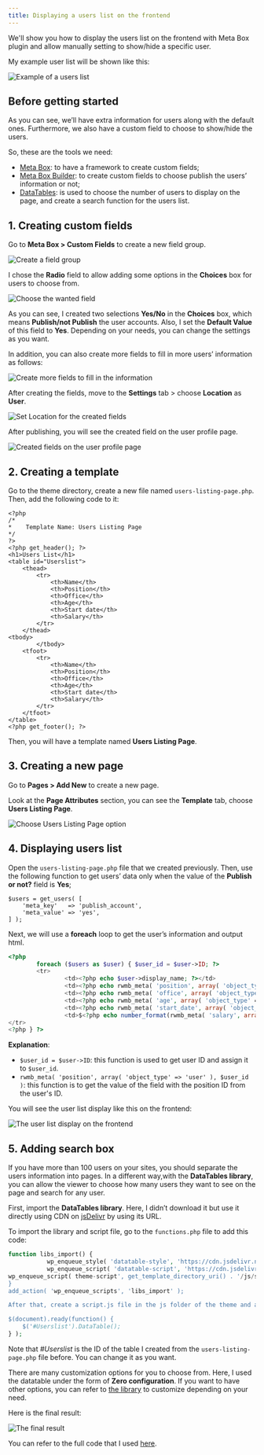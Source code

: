 ```yaml
---
title: Displaying a users list on the frontend
---
```


We'll show you how to display the users list on the frontend with Meta Box plugin and allow manually setting to show/hide a specific user.

My example user list will be shown like this:

![Example of a users list](https://i.imgur.com/zpNqsi1.gif)

## Before getting started

As you can see, we’ll have extra information for users along with the default ones. Furthermore, we also have a custom field to choose to show/hide the users.

So, these are the tools we need:

* [Meta Box](https://metabox.io/): to have a framework to create custom fields;
* [Meta Box Builder](https://metabox.io/plugins/meta-box-builder/): to create custom fields to choose publish the users’ information or not;
* [DataTables](https://datatables.net/): is used to choose the number of users to display on the page, and create a search function for the users list.

## 1. Creating custom fields

Go to **Meta Box > Custom Fields** to create a new field group.

![Create a field group](https://i.imgur.com/3Z36jEr.png)

I chose the **Radio** field to allow adding some options in the **Choices** box for users to choose from.

![Choose the wanted field](https://i.imgur.com/OA4gQw3.png)

As you can see, I created two selections **Yes/No** in the **Choices** box, which means **Publish/not Publish** the user accounts. Also, I set the **Default Value** of this field to **Yes**. Depending on your needs, you can change the settings as you want.

In addition, you can also create more fields to fill in more users’ information as follows:

![Create more fields to fill in the information](https://i.imgur.com/ieSeyDO.png)

After creating the fields, move to the **Settings** tab > choose **Location** as **User**.

![Set Location for the created fields](https://i.imgur.com/IPGJ3lM.png)

After publishing, you will see the created field on the user profile page.

![Created fields on the user profile page](https://i.imgur.com/aTn0Sdc.png)

## 2. Creating a template

Go to the theme directory, create a new file named `users-listing-page.php`. Then, add the following code to it:
```
<?php
/*
*    Template Name: Users Listing Page
*/
?>
<?php get_header(); ?>
<h1>Users List</h1>
<table id="Userslist">
    <thead>
        <tr>
            <th>Name</th>
            <th>Position</th>
            <th>Office</th>
            <th>Age</th>
            <th>Start date</th>
            <th>Salary</th>
        </tr>
    </thead>
<tbody>
        </tbody>
    <tfoot>
        <tr>
            <th>Name</th>
            <th>Position</th>
            <th>Office</th>
            <th>Age</th>
            <th>Start date</th>
            <th>Salary</th>
        </tr>
    </tfoot>
</table>
<?php get_footer(); ?>
```
Then, you will have a template named **Users Listing Page**.

## 3. Creating a new page

Go to **Pages > Add New** to create a new page.

Look at the **Page Attributes** section, you can see the **Template** tab, choose **Users Listing Page**.

![Choose Users Listing Page option](https://i.imgur.com/VY2PMQg.png)

## 4. Displaying users list

Open the `users-listing-page.php` file that we created previously. Then, use the following function to get users’ data only when the value of the **Publish or not?** field is **Yes**;

```
$users = get_users( [
    'meta_key'   => 'publish_account',
    'meta_value' => 'yes',
] );
```

Next, we will use a **foreach** loop to get the user’s information and output html.

```php
<?php
        foreach ($users as $user) { $user_id = $user->ID; ?>
        <tr>
                <td><?php echo $user->display_name; ?></td>
                <td><?php echo rwmb_meta( 'position', array( 'object_type' => 'user' ), $user_id ); ?></td>
                <td><?php echo rwmb_meta( 'office', array( 'object_type' => 'user' ), $user_id ); ?></td>
                <td><?php echo rwmb_meta( 'age', array( 'object_type' => 'user' ), $user_id ); ?></td>
                <td><?php echo rwmb_meta( 'start_date', array( 'object_type' => 'user' ), $user_id ); ?></td>
                <td>$<?php echo number_format(rwmb_meta( 'salary', array( 'object_type' => 'user' ), $user_id ),3,",","."); ?></td>
</tr>
<?php } ?>
```

**Explanation**:

* `$user_id = $user->ID`: this function is used to get user ID and assign it to `$user_id`.
* `rwmb_meta( 'position', array( 'object_type' => 'user' ), $user_id )`: this function is to get the value of the field with the position ID from the user's ID.

You will see the user list display like this on the frontend:

![The user list display on the frontend](https://i.imgur.com/k5WVTb4.png)

## 5. Adding search box

If you have more than 100 users on your sites, you should separate the users information into pages. In a different way,with the **DataTables library**, you can allow the viewer to choose how many users they want to see on the page and search for any user.

First, import the **DataTables library**. Here, I didn’t download it but use it directly using CDN on [jsDelivr](https://jsdelivr.com/) by using its URL.

To import the library and script file, go to the `functions.php` file to add this code:

```php
function libs_import() {
           wp_enqueue_style( 'datatable-style', 'https://cdn.jsdelivr.net/npm/datatables@1.10.18/media/css/jquery.dataTables.min.css', '1.10.18', true );
           wp_enqueue_script( 'datatable-script', 'https://cdn.jsdelivr.net/npm/datatables@1.10.18/media/js/jquery.dataTables.min.js', array( 'jquery' ) );
wp_enqueue_script( theme-script', get_template_directory_uri() . '/js/script.js' );
}
add_action( 'wp_enqueue_scripts', 'libs_import' );

After that, create a script.js file in the js folder of the theme and add this code:

$(document).ready(function() {
    $('#Userslist').DataTable();
} );
```

Note that *#Userslist* is the ID of the table I created from the `users-listing-page.php` file before. You can change it as you want.

There are many customization options for you to choose from. Here, I used the datatable under the form of **Zero configuration**. If you want to have other options, you can refer to [the library](https://datatables.net/examples/index) to customize depending on your need.

Here is the final result:

![The final result](https://i.imgur.com/zpNqsi1.gif)

You can refer to the full code that I used [here](https://github.com/wpmetabox/tutorials/tree/master/list-users).
